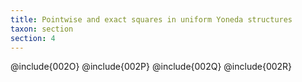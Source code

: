 ```yaml
---
title: Pointwise and exact squares in uniform Yoneda structures
taxon: section
section: 4
---
```


@include{002O}
@include{002P}
@include{002Q}
@include{002R}